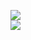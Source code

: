 [![](https://img.shields.io/badge/Made%20With-Github%20Spray-lightgrey.svg?style=for-the-badge&logo=github)](https://github.com/Annihil/github-spray#1943)  
[![](https://i.imgur.com/2DrTn0Z.gif)](https://github.com/Annihil/github-spray)
